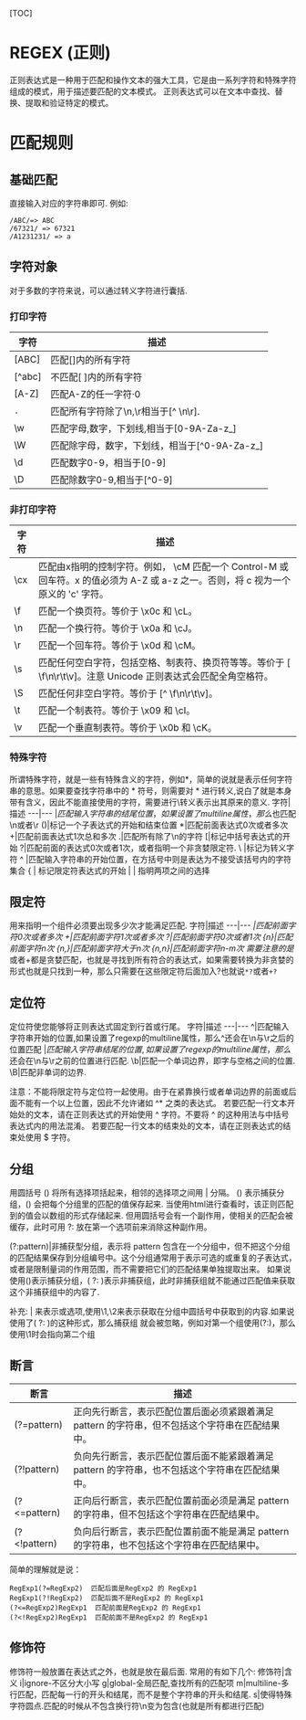 [TOC]
# REGEX (正则)
正则表达式是一种用于匹配和操作文本的强大工具，它是由一系列字符和特殊字符组成的模式，用于描述要匹配的文本模式。
正则表达式可以在文本中查找、替换、提取和验证特定的模式。

# 匹配规则

## 基础匹配
直接输入对应的字符串即可.
例如:
```
/ABC/=> ABC
/67321/ => 67321
/A1231231/ => a
```
## 字符对象
对于多数的字符来说，可以通过转义字符进行囊括.
### 打印字符
字符|描述
---|---
[ABC]|匹配[]内的所有字符
[^abc]|不匹配[ ]内的所有字符
[A-Z]|匹配A-Z的任一字符·0
`.`|匹配所有字符除了\n,\r相当于[^ \n\r].
\w|匹配字母,数字，下划线,相当于[0-9A-Za-z_]
\W|匹配除字母，数字，下划线，相当于[^0-9A-Za-z_]
\d|匹配数字0-9，相当于[0-9]
\D|匹配除数字0-9,相当于[^0-9]
### 非打印字符
字符|描述
---|---
\cx|匹配由x指明的控制字符。例如， \cM 匹配一个 Control-M 或回车符。x 的值必须为 A-Z 或 a-z 之一。否则，将 c 视为一个原义的 'c' 字符。
\f|匹配一个换页符。等价于 \x0c 和 \cL。
\n|匹配一个换行符。等价于 \x0a 和 \cJ。
\r|匹配一个回车符。等价于 \x0d 和 \cM。
\s|匹配任何空白字符，包括空格、制表符、换页符等等。等价于 [ \f\n\r\t\v]。注意 Unicode 正则表达式会匹配全角空格符。
\S|匹配任何非空白字符。等价于 [^ \f\n\r\t\v]。
\t|匹配一个制表符。等价于 \x09 和 \cI。
\v|匹配一个垂直制表符。等价于 \x0b 和 \cK。
### 特殊字符
所谓特殊字符，就是一些有特殊含义的字符，例如*，简单的说就是表示任何字符串的意思。如果要查找字符串中的 * 符号，则需要对 * 进行转义,说白了就是本身带有含义，因此不能直接使用的字符，需要进行\转义表示出其原来的意义.
字符|描述
---|---
$|匹配输入字符串的结尾位置，如果设置了multiline属性，那么$也匹配\n或者\r
()|标记一个子表达式的开始和结束位置
*|匹配前面表达式0次或者多次
+|匹配前面表达式1次总和多次
.|匹配所有除了\n的字符
[|标记中括号表达式的开始
?|匹配前面的表达式0次或者1次，或者指明一个非贪婪限定符.
\ |标记为转义字符
^ |匹配输入字符串的开始位置，在方括号中则是表达为不接受该括号内的字符集合
{ | 标记限定符表达式的开始
\| | 指明两项之间的选择
## 限定符
用来指明一个组件必须要出现多少次才能满足匹配.
字符|描述
---|---
*|匹配前面字符0次或者多次
+|匹配前面字符1次或者多次
?|匹配前面字符0次或者1次
{n}|匹配前面字符n次
{n,}|匹配前面字符大于n次
{n,n}|匹配前面字符n-m次
需要注意的是*或者+都是贪婪匹配，也就是寻找到所有符合的表达式，如果需要转换为非贪婪的形式也就是只找到一种，那么只需要在这些限定符后面加入?也就说`*?`或者`+?`
## 定位符
定位符使您能够将正则表达式固定到行首或行尾。
字符|描述
---|---
^|匹配输入字符串开始的位置,如果设置了regexp的multiline属性，那么^还会在\n与\r之后的位置匹配
$|匹配输入字符串结尾的位置,如果设置了regexp的multiline属性，那么$还会在\n与\r之前的位置进行匹配.
\b|匹配一个单词边界，即字与空格之间的位置.
\B|匹配非单词的边界.

注意：不能将限定符与定位符一起使用。由于在紧靠换行或者单词边界的前面或后面不能有一个以上位置，因此不允许诸如 ^* 之类的表达式。
若要匹配一行文本开始处的文本，请在正则表达式的开始使用 ^ 字符。不要将 ^ 的这种用法与中括号表达式内的用法混淆。
若要匹配一行文本的结束处的文本，请在正则表达式的结束处使用 $ 字符。

## 分组
用圆括号 () 将所有选择项括起来，相邻的选择项之间用 | 分隔。
() 表示捕获分组，() 会把每个分组里的匹配的值保存起来.
当使用html进行查看时，该正则匹配到的值会以数组的形式存储起来.
但用圆括号会有一个副作用，使相关的匹配会被缓存，此时可用 ?: 放在第一个选项前来消除这种副作用。

(?:pattern)|非捕获型分组，表示将 pattern 包含在一个分组中，但不把这个分组的匹配结果保存到分组编号中。这个分组通常用于表示可选的或重复的子表达式，或者是限制量词的作用范围，而不需要把它们的匹配结果单独提取出来。
如果说使用()表示捕获分组，( ?: )表示非捕获组，此时非捕获组就不能通过匹配值来获取这个非捕获组中的内容了.

补充: | 来表示或选项,使用\1,\2来表示获取在分组中圆括号中获取到的内容.如果说使用了( ?: )的这种形式，那么捕获组
就会被忽略，例如对第一个组使用(?:)，那么使用\1时会指向第二个组
## 断言
断言|描述
---|---
(?=pattern)|正向先行断言，表示匹配位置后面必须紧跟着满足 pattern 的字符串，但不包括这个字符串在匹配结果中。
(?!pattern)|负向先行断言，表示匹配位置后面不能紧跟着满足 pattern 的字符串，也不包括这个字符串在匹配结果中。
(?<=pattern)|正向后行断言，表示匹配位置前面必须是满足 pattern 的字符串，但不包括这个字符串在匹配结果中。
(?<!pattern)|负向后行断言，表示匹配位置前面不能是满足 pattern 的字符串，也不包括这个字符串在匹配结果中。

简单的理解就是说：
```
RegExp1(?=RegExp2)  匹配后面是RegExp2 的 RegExp1
RegExp1(?!RegExp2)  匹配后面不是RegExp2 的 RegExp1
(?<=RegExp2)RegExp1  匹配前面是RegExp2 的 RegExp1
(?<!RegExp2)RegExp1  匹配前面不是RegExp2 的 RegExp1
```
## 修饰符
修饰符一般放置在表达式之外，也就是放在最后面.
常用的有如下几个:
修饰符|含义
i|ignore-不区分大小写
g|global-全局匹配,查找所有的匹配项
m|multiline-多行匹配，匹配每一行的开头和结尾，而不是整个字符串的开头和结尾.
s|使得特殊字符圆点.匹配的时候从不包含换行符\n变为包含(也就是所有都进行匹配)